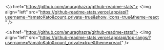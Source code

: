 ＜a href="https://github.com/anuraghazra/github-readme-stats">
  ＜img align="left" src="https://github-readme-stats.vercel.app/api?username=YamatoKato&count_private=true&show_icons=true&theme=react" />

＜a href="https://github.com/anuraghazra/github-readme-stats">
  ＜img align="left" src="https://github-readme-stats.vercel.app/api/top-langs/?username=YamatoKato&count_private=true&theme=react" />
